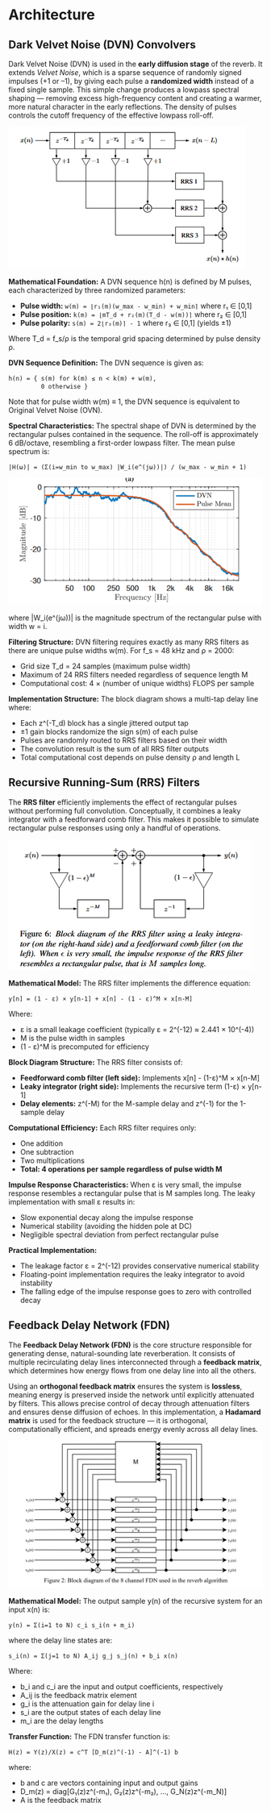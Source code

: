  # Architecture

## Dark Velvet Noise (DVN) Convolvers

Dark Velvet Noise (DVN) is used in the **early diffusion stage** of the reverb. It extends *Velvet Noise*, which is a sparse sequence of randomly signed impulses (+1 or –1), by giving each pulse a **randomized width** instead of a fixed single sample. This simple change produces a lowpass spectral shaping — removing excess high-frequency content and creating a warmer, more natural character in the early reflections. The density of pulses controls the cutoff frequency of the effective lowpass roll-off.

![DVN Convolver Diagram](Docs/images/DVNConvolver.png)


**Mathematical Foundation:**
A DVN sequence h(n) is defined by M pulses, each characterized by three randomized parameters:

- **Pulse width:** `w(m) = ⌊r₁(m)(w_max - w_min) + w_min⌉` where r₁ ∈ [0,1]
- **Pulse position:** `k(m) = ⌊mT_d + r₂(m)(T_d - w(m))⌉` where r₂ ∈ [0,1]  
- **Pulse polarity:** `s(m) = 2⌊r₃(m)⌉ - 1` where r₃ ∈ [0,1] (yields ±1)

Where T_d = f_s/ρ is the temporal grid spacing determined by pulse density ρ.

**DVN Sequence Definition:**
The DVN sequence is given as:
```
h(n) = { s(m) for k(m) ≤ n < k(m) + w(m),
         0 otherwise }
```

Note that for pulse width w(m) ≡ 1, the DVN sequence is equivalent to Original Velvet Noise (OVN).

**Spectral Characteristics:**
The spectral shape of DVN is determined by the rectangular pulses contained in the sequence. The roll-off is approximately 6 dB/octave, resembling a first-order lowpass filter. The mean pulse spectrum is:

```
|H(ω)| = (Σ(i=w_min to w_max) |W_i(e^(jω))|) / (w_max - w_min + 1)
```

![Rolloff](Docs/images/Rolloff.png)

where |W_i(e^(jω))| is the magnitude spectrum of the rectangular pulse with width w = i.

**Filtering Structure:**
DVN filtering requires exactly as many RRS filters as there are unique pulse widths w(m). For f_s = 48 kHz and ρ = 2000:
- Grid size T_d = 24 samples (maximum pulse width)
- Maximum of 24 RRS filters needed regardless of sequence length M
- Computational cost: 4 × (number of unique widths) FLOPS per sample

**Implementation Structure:**
The block diagram shows a multi-tap delay line where:
- Each z^(-T_d) block has a single jittered output tap
- ±1 gain blocks randomize the sign s(m) of each pulse  
- Pulses are randomly routed to RRS filters based on their width
- The convolution result is the sum of all RRS filter outputs
- Total computational cost depends on pulse density ρ and length L

## Recursive Running-Sum (RRS) Filters

The **RRS filter** efficiently implements the effect of rectangular pulses without performing full convolution. Conceptually, it combines a leaky integrator with a feedforward comb filter. This makes it possible to simulate rectangular pulse responses using only a handful of operations.

![RRS Filter Block Diagram](Docs/images/RRS.png)

**Mathematical Model:**
The RRS filter implements the difference equation:
```
y[n] = (1 - ε) × y[n-1] + x[n] - (1 - ε)^M × x[n-M]
```

Where:
- ε is a small leakage coefficient (typically ε = 2^(-12) ≈ 2.441 × 10^(-4))
- M is the pulse width in samples
- (1 - ε)^M is precomputed for efficiency

**Block Diagram Structure:**
The RRS filter consists of:
- **Feedforward comb filter (left side):** Implements x[n] - (1-ε)^M × x[n-M]
- **Leaky integrator (right side):** Implements the recursive term (1-ε) × y[n-1]
- **Delay elements:** z^(-M) for the M-sample delay and z^(-1) for the 1-sample delay

**Computational Efficiency:**
Each RRS filter requires only:
- One addition
- One subtraction  
- Two multiplications
- **Total: 4 operations per sample regardless of pulse width M**

**Impulse Response Characteristics:**
When ε is very small, the impulse response resembles a rectangular pulse that is M samples long. The leaky implementation with small ε results in:
- Slow exponential decay along the impulse response
- Numerical stability (avoiding the hidden pole at DC)
- Negligible spectral deviation from perfect rectangular pulse

**Practical Implementation:**
- The leakage factor ε = 2^(-12) provides conservative numerical stability
- Floating-point implementation requires the leaky integrator to avoid instability
- The falling edge of the impulse response goes to zero with controlled decay

## Feedback Delay Network (FDN)

The **Feedback Delay Network (FDN)** is the core structure responsible for generating dense, natural-sounding late reverberation. It consists of multiple recirculating delay lines interconnected through a **feedback matrix**, which determines how energy flows from one delay line into all the others.

Using an **orthogonal feedback matrix** ensures the system is **lossless**, meaning energy is preserved inside the network until explicitly attenuated by filters. This allows precise control of decay through attenuation filters and ensures dense diffusion of echoes. In this implementation, a **Hadamard matrix** is used for the feedback structure — it is orthogonal, computationally efficient, and spreads energy evenly across all delay lines.

![Feedback Delay Network Diagram](Docs/images/FDN.jpg)

**Mathematical Model:**
The output sample y(n) of the recursive system for an input x(n) is:

```
y(n) = Σ(i=1 to N) c_i s_i(n + m_i)
```

where the delay line states are:

```
s_i(n) = Σ(j=1 to N) A_ij g_j s_j(n) + b_i x(n)
```

Where:
- b_i and c_i are the input and output coefficients, respectively
- A_ij is the feedback matrix element
- g_i is the attenuation gain for delay line i
- s_i are the output states of each delay line
- m_i are the delay lengths

**Transfer Function:**
The FDN transfer function is:

```
H(z) = Y(z)/X(z) = c^T [D_m(z)^(-1) - A]^(-1) b
```

where:
- b and c are vectors containing input and output gains
- D_m(z) = diag[G₁(z)z^(-m₁), G₂(z)z^(-m₂), ..., G_N(z)z^(-m_N)]
- A is the feedback matrix
